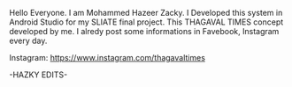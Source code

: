 Hello Everyone. I am Mohammed Hazeer Zacky.
I Developed this system in Android Studio for my SLIATE final project.
This THAGAVAL TIMES concept developed by me. I alredy post some informations in Favebook, Instagram every day.

Instagram: https://www.instagram.com/thagavaltimes

-HAZKY EDITS-

